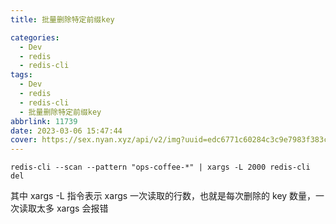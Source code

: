 ```yaml
---
title: 批量删除特定前缀key

categories:
  - Dev
  - redis
  - redis-cli
tags:
  - Dev
  - redis
  - redis-cli
  - 批量删除特定前缀key
abbrlink: 11739
date: 2023-03-06 15:47:44
cover: https://sex.nyan.xyz/api/v2/img?uuid=edc6771c60284c3c9e7983f383ce9530
---
```


```shell
redis-cli --scan --pattern "ops-coffee-*" | xargs -L 2000 redis-cli del
```

其中 xargs -L 指令表示 xargs 一次读取的行数，也就是每次删除的 key 数量，一次读取太多 xargs 会报错